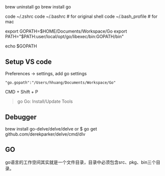 ##
brew uninstall go
brew install go

code ~/.zshrc 
code ~/.bashrc    # for original shell
code ~/.bash_profile   # for mac

export GOPATH=$HOME/Documents/Workspace/Go
export PATH="$PATH:user/local/opt/go/libexec/bin:GOPATH/bin"

echo $GOPATH

## Setup VS code
  Preferences -> settings, add go settings
  ```
  "go.gopath":"/Users/hhuang/Documents/Workspace/Go"
  ```

  CMD + Shift + P
  > go
  Go: Install/Update Tools

## Debugger 
  brew install go-delve/delve/delve
  or
  $ go get github.com/derekparker/delve/cmd/dlv

## GO
  go语言的工作空间其实就是一个文件目录，目录中必须包含src、pkg、bin三个目录。